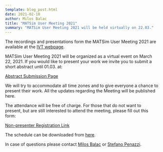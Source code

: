```yaml
---
template: blog_post.html
date: 2021-02-10
author: Milos Balac
title: "MATSim User Meeting 2021"
summary: "MATSim User Meeting 2021 will be held virtually on 22.03."
---
```


The recordings and presentations form the MATSim User Meeting 2021 are available at the [IVT webpage](https://www.ivt.ethz.ch/en/info/news/2021/03/22-matsim-user-meeting.html).

MATSim User Meeting 2021 will be organized as a virtual event on March 22, 2021. If you would like to present your work we invite you to submit a short abstract until 01.03. at: 

[Abstract Submission Page](https://easychair.org/conferences/?conf=mum2021) 

We will try to accommodate all time zones and to give everyone a chance to present their work. All the updates regarding the Meeting will be published here.

The attendance will be free of charge. For those that do not want to present, but are still interested to attend the meeting, please fill out this form:

[Non-presenter Registration Link](https://forms.gle/dMAg9bevXFci6jCd9)

The schedule can be downloaded from [here](https://matsim.atlassian.net/wiki/pages/viewpageattachments.action?pageId=1619689473&preview=/1619689473/1735393281/MUM_2021_schedule_final.pdf).

In case of questions please contact [Milos Balac](mailto:milos.balac@ivt.baug.ethz.ch?subject=MUM2021) or [Stefano Penazzi](mailto:stefano.penazzi@ivt.baug.ethz.ch?subject=MUM2021).
